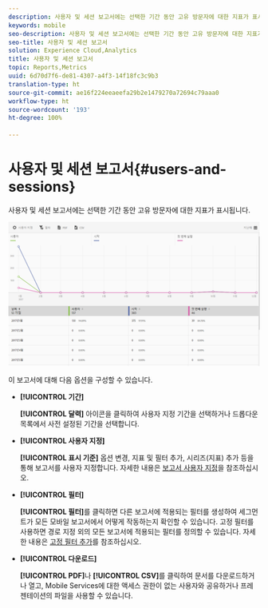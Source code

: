 ```yaml
---
description: 사용자 및 세션 보고서에는 선택한 기간 동안 고유 방문자에 대한 지표가 표시됩니다.
keywords: mobile
seo-description: 사용자 및 세션 보고서에는 선택한 기간 동안 고유 방문자에 대한 지표가 표시됩니다.
seo-title: 사용자 및 세션 보고서
solution: Experience Cloud,Analytics
title: 사용자 및 세션 보고서
topic: Reports,Metrics
uuid: 6d70d7f6-de81-4307-a4f3-14f18fc3c9b3
translation-type: ht
source-git-commit: ae16f224eeaeefa29b2e1479270a72694c79aaa0
workflow-type: ht
source-wordcount: '193'
ht-degree: 100%

---
```



# 사용자 및 세션 보고서{#users-and-sessions}

사용자 및 세션 보고서에는 선택한 기간 동안 고유 방문자에 대한 지표가 표시됩니다.

![사용자 및 세션 보고서](assets/users_sessions.png)

이 보고서에 대해 다음 옵션을 구성할 수 있습니다.

* **[!UICONTROL 기간]**

   **[!UICONTROL 달력]** 아이콘을 클릭하여 사용자 지정 기간을 선택하거나 드롭다운 목록에서 사전 설정된 기간을 선택합니다.

* **[!UICONTROL 사용자 지정]**

   **[!UICONTROL 표시 기준]** 옵션 변경, 지표 및 필터 추가, 시리즈(지표) 추가 등을 통해 보고서를 사용자 지정합니다. 자세한 내용은 [보고서 사용자 지정](/help/using/usage/reports-customize/t-reports-customize.md)을 참조하십시오.

* **[!UICONTROL 필터]**

   **[!UICONTROL 필터]**&#x200B;를 클릭하면 다른 보고서에 적용되는 필터를 생성하여 세그먼트가 모든 모바일 보고서에서 어떻게 작동하는지 확인할 수 있습니다. 고정 필터를 사용하면 경로 지정 외의 모든 보고서에 적용되는 필터를 정의할 수 있습니다. 자세한 내용은 [고정 필터 추가](/help/using/usage/reports-customize/t-sticky-filter.md)를 참조하십시오.

* **[!UICONTROL 다운로드]**

   **[!UICONTROL PDF]**&#x200B;나 **[!UICONTROL CSV]**&#x200B;를 클릭하여 문서를 다운로드하거나 열고, Mobile Services에 대한 액세스 권한이 없는 사용자와 공유하거나 프레젠테이션의 파일을 사용할 수 있습니다.